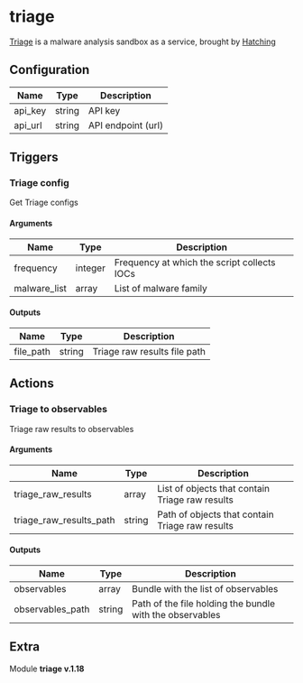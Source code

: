 # triage



[Triage](https://tria.ge/) is a malware analysis sandbox as a service, brought by [Hatching](https://hatching.io/)

## Configuration



| Name      |  Type   |  Description  |
| --------- | ------- | --------------------------- |
| api_key | string | API key |
| api_url | string | API endpoint (url) |





## Triggers

### Triage config

Get Triage configs



#### Arguments
| Name      |  Type   |  Description  |
| --------- | ------- | --------------------------- |
| frequency | integer | Frequency at which the script collects IOCs |
| malware_list | array | List of malware family |






#### Outputs
| Name      |  Type   |  Description  |
| --------- | ------- | --------------------------- |
| file_path | string | Triage raw results file path |













## Actions

### Triage to observables

Triage raw results to observables



#### Arguments

| Name      |  Type   |  Description  |
| --------- | ------- | --------------------------- |
| triage_raw_results | array | List of objects that contain Triage raw results |
| triage_raw_results_path | string | Path of objects that contain Triage raw results |






#### Outputs
| Name      |  Type   |  Description  |
| --------- | ------- | --------------------------- |
| observables | array | Bundle with the list of observables |
| observables_path | string | Path of the file holding the bundle with the observables |












## Extra

Module **triage v.1.18**

